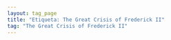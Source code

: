 ```yaml
---
layout: tag_page
title: "Etiqueta: The Great Crisis of Frederick II"
tag: "The Great Crisis of Frederick II"
---
```

